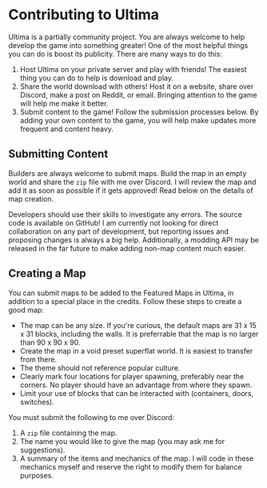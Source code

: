 # Contributing to Ultima

Ultima is a partially community project. You are always welcome to help develop the game into something greater! One of the most helpful things you can do is boost its publicity. There are many ways to do this:

1. Host Ultima on your private server and play with friends! The easiest thing you can do to help is download and play.
2. Share the world download with others! Host it on a website, share over Discord, make a post on Reddit, or email. Bringing attention to the game will help me make it better.
3. Submit content to the game! Follow the submission processes below. By adding your own content to the game, you will help make updates more frequent and content heavy.

## Submitting Content

Builders are always welcome to submit maps. Build the map in an empty world and share the `zip` file with me over Discord. I will review the map and add it as soon as possible if it gets approved! Read below on the details of map creation.

Developers should use their skills to investigate any errors. The source code is available on GitHub! I am currently not looking for direct collaboration on any part of development, but reporting issues and proposing changes is always a big help. Additionally, a modding API may be released in the far future to make adding non-map content much easier.

## Creating a Map

You can submit maps to be added to the Featured Maps in Ultima, in addition to a special place in the credits. Follow these steps to create a good map:

- The map can be any size. If you're curious, the default maps are 31 x 15 x 31 blocks, including the walls. It is preferrable that the map is no larger than 90 x 90 x 90.
- Create the map in a void preset superflat world. It is easiest to transfer from there.
- The theme should not reference popular culture.
- Clearly mark four locations for player spawning, preferably near the corners. No player should have an advantage from where they spawn.
- Limit your use of blocks that can be interacted with (containers, doors, switches).

You must submit the following to me over Discord:

1. A `zip` file containing the map.
2. The name you would like to give the map (you may ask me for suggestions).
3. A summary of the items and mechanics of the map. I will code in these mechanics myself and reserve the right to modify them for balance purposes.

